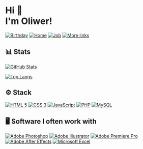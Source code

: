 # Hi 👋<br/>I'm Oliwer!

[![Birthday](https://img.shields.io/badge/🎂-V%202003-red?style=for-the-badge "Birthday")](https://guliveer.github.io/links)
[![Home](https://img.shields.io/badge/🏠-Zielona%20Góra-45ad2d?style=for-the-badge "Home")](https://guliveer.github.io/links)
[![Job](https://img.shields.io/badge/🏢-Ekoenergetyka-814ad4?style=for-the-badge "Job")](https://ekoenergetyka.com.pl/)
[![More links](https://img.shields.io/badge/🌐-See%20more-038cfc?style=for-the-badge "More links")](https://guliveer.github.io/links)


## 📊 Stats

[![GitHub Stats](https://github-readme-stats.vercel.app/api?username=Guliveer&theme=radical&hide_title=true&hide_border=true&show_icons=true&include_all_commits=true&count_private=true)](https://github.com/Guliveer)

[![Top Langs](https://github-readme-stats.vercel.app/api/top-langs/?username=Guliveer&theme=radical&hide_title=false&hide_border=true&langs_count=10)](https://github.com/Guliveer)


## ⚙️ Stack

[![HTML 5](https://img.shields.io/badge/&#8205;-HTML5-E34F26?style=for-the-badge&logo=html5&logoColor=white)](https://en.wikipedia.org/wiki/HTML5)
[![CSS 3](https://img.shields.io/badge/&#8205;-CSS3-1572B6?style=for-the-badge&logo=css3&logoColor=white)](https://en.wikipedia.org/wiki/CSS)
[![JavaScript](https://img.shields.io/badge/&#8205;-JavaScript-F7DF1E?style=for-the-badge&logo=javascript&logoColor=white)](https://en.wikipedia.org/wiki/JavaScript)
[![PHP](https://img.shields.io/badge/&#8205;-PHP-777BB4?style=for-the-badge&logo=php&logoColor=white)](https://en.wikipedia.org/wiki/PHP)
[![MySQL](https://img.shields.io/badge/&#8205;-MySQL-4479A1?style=for-the-badge&logo=mysql&logoColor=white)](https://en.wikipedia.org/wiki/MySQL)

## 🖥️ Software I often work with

[![Adobe Photoshop](https://img.shields.io/badge/Photoshop-Adobe-gray?style=for-the-badge&logo=adobe-photoshop&logoColor=white&labelColor=31A8FF)](https://www.adobe.com/products/photoshop.html)
[![Adobe Illustrator](https://img.shields.io/badge/Illustrator-Adobe-gray?style=for-the-badge&logo=adobe-illustrator&logoColor=white&labelColor=FF9A00)](https://www.adobe.com/products/illustrator.html)
[![Adobe Premiere Pro](https://img.shields.io/badge/Premiere%20Pro-Adobe-gray?style=for-the-badge&logo=adobe-premiere-pro&logoColor=white&labelColor=9999FF)](https://www.adobe.com/products/premiere.html)
[![Adobe After Effects](https://img.shields.io/badge/Aftere%20Effects-Adobe-gray?style=for-the-badge&logo=adobe-after-effects&logoColor=white&labelColor=9999FF)](https://www.adobe.com/products/aftereffects.html)
[![Microsoft Excel](https://img.shields.io/badge/Excel-Microsoft-gray?style=for-the-badge&logo=microsoft-excel&logoColor=white&labelColor=217346)](https://www.microsoft.com/en-us/microsoft-365/excel)
